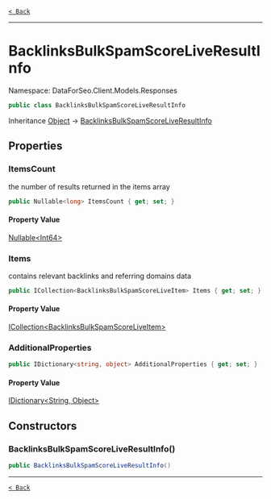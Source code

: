 [`< Back`](./)

---

# BacklinksBulkSpamScoreLiveResultInfo

Namespace: DataForSeo.Client.Models.Responses

```csharp
public class BacklinksBulkSpamScoreLiveResultInfo
```

Inheritance [Object](https://docs.microsoft.com/en-us/dotnet/api/system.object) → [BacklinksBulkSpamScoreLiveResultInfo](./dataforseo.client.models.responses.backlinksbulkspamscoreliveresultinfo)

## Properties

### **ItemsCount**

the number of results returned in the items array

```csharp
public Nullable<long> ItemsCount { get; set; }
```

#### Property Value

[Nullable&lt;Int64&gt;](https://docs.microsoft.com/en-us/dotnet/api/system.nullable-1)<br>

### **Items**

contains relevant backlinks and referring domains data

```csharp
public ICollection<BacklinksBulkSpamScoreLiveItem> Items { get; set; }
```

#### Property Value

[ICollection&lt;BacklinksBulkSpamScoreLiveItem&gt;](./dataforseo.client.models.backlinksbulkspamscoreliveitem)<br>

### **AdditionalProperties**

```csharp
public IDictionary<string, object> AdditionalProperties { get; set; }
```

#### Property Value

[IDictionary&lt;String, Object&gt;](https://docs.microsoft.com/en-us/dotnet/api/system.collections.generic.idictionary-2)<br>

## Constructors

### **BacklinksBulkSpamScoreLiveResultInfo()**

```csharp
public BacklinksBulkSpamScoreLiveResultInfo()
```

---

[`< Back`](./)
